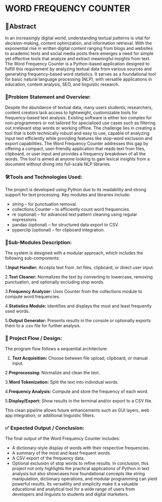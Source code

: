 # WORD FREQUENCY COUNTER

## 📄Abstract
In an increasingly digital world, understanding textual patterns is vital for decision-making, content optimization, and information retrieval. With the exponential rise in written digital content ranging from blogs and websites to academic texts and social media posts there emerges a need for simple yet effective tools that analyze and extract meaningful insights from text. The Word Frequency Counter is a Python-based application designed to fulfill this requirement by analyzing textual data from various sources and generating frequency-based word statistics. It serves as a foundational tool for basic natural language processing (NLP), with versatile applications in education, content analysis, SEO, and linguistic research.
### 🔎Problem Statement and Overview:
Despite the abundance of textual data, many users students, researchers, content creators lack access to lightweight, customizable tools for frequency-based text analysis. Existing software is either too complex for non-programmers or not tailored for specialized use cases such as filtering out irrelevant stop words or working offline. The challenge lies in creating a tool that is both technically robust and easy to use, capable of analyzing input text efficiently while providing features like stop-word exclusion and export capabilities. The Word Frequency Counter addresses this gap by offering a compact, user-friendly application that reads text from files, clipboard, or user input and provides a frequency breakdown of all the words. The tool is aimed at anyone looking to gain lexical insights from a document without diving into full-scale NLP libraries.
### 🛠️Tools and Technologies Used:
The project is developed using Python due to its readability and strong support for text processing. Key modules and libraries include:
- string – for punctuation removal.
- collections.Counter – to efficiently count word frequencies.
- re (optional) – for advanced text pattern cleaning using regular expressions.
- pandas (optional) – for structured data export to CSV.
- pyperclip (optional) – for clipboard integration.
### 🧩Sub-Modules Description:
The system is designed with a modular approach, which includes the following sub-components:

1.**Input Handler:** Accepts text from .txt files, clipboard, or direct user input.

2.**Text Cleaner:** Normalizes the text by converting to lowercase, removing punctuation, and optionally excluding stop words.

3.**Frequency Analyzer:** Uses Counter from the collections module to compute word frequencies.

4.**Statistics Module:** Identifies and displays the most and least frequently used words.

5.**Output Generator:** Presents results in the console or optionally exports them to a .csv file for further analysis.

### 🔁 Project Flow / Design:
The program flow follows a sequential architecture:

1. **Text Acquisition:** Choose between file upload, clipboard, or manual input.
   
2.**Preprocessing:** Normalize and clean the text.

3.**Word Tokenization:** Split the text into individual words.

4.**Frequency Analysis:** Compute and store the frequency of each word.

5.**Display/Export:** Show results in the terminal and/or export to a CSV file.

This clean pipeline allows future enhancements such as GUI layers, web app integration, or additional linguistic filters.
### ✅ Expected Output / Conclusion:
The final output of the Word Frequency Counter includes:
- A dictionary-style display of words with their respective frequencies.
- A summary of the most and least frequent words.
- A CSV export of the frequency data.
- Optional exclusion of stop words to refine results.
In conclusion, this project not only highlights the practical applications of Python in text analysis but also showcases how foundational concepts like string manipulation, dictionary operations, and modular programming can yield powerful results. Its versatility and simplicity make it a valuable educational and analytical tool for a wide range of users from developers and linguists to students and digital marketers.

